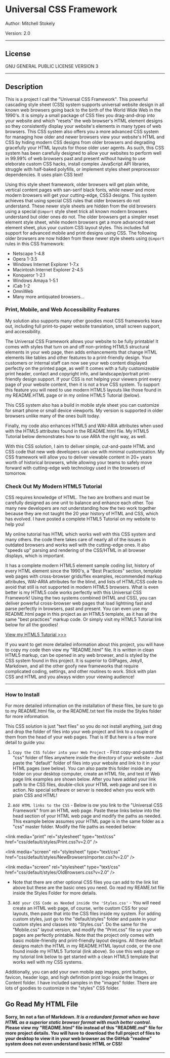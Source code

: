 Universal CSS Framework
===============================

Author: Mitchell Stokely

Version: 2.0

---

## License
GNU GENERAL PUBLIC LICENSE VERSION 3

---

## Description

This is a project I call the "Universal CSS Framework". This powerful cascading style sheet (CSS) system supports universal website design in all known web browsers going back to the birth of the World Wide Web in the 1990's. It is simply a small package of CSS files you drag-and-drop into your website and which "resets" the web browser's HTML element designs so they consistently display your website's elements in many types of web browsers. This CSS system also offers you a more advanced CSS system for managing how older and newer browsers view your website's HTML and CSS by hiding modern CSS designs from older browsers and degrading gracefully your HTML layouts for those older user agents. As such, this CSS system has been carefully designed to allow your websites to perform well in 99.99% of web browsers past and present without having to use eleborate custom CSS hacks, install complex JavaScript API libraries, struggle with half-baked polyfills, or implement styles sheet preprocessor dependencies. It uses plain CSS text!

Using this style sheet framework, older browsers will get plain white, vertical content pages with san-serif black fonts, while newer and more modern browsers will get your cutting-edge, CSS3 designs. This system achieves that using special CSS rules that older browsers do not understand. These newer style sheets are hidden from the old browsers using a special `@import` style sheet trick all known modern browsers understand but older ones do not. The older browsers get a simpler reset element style sheet, while modern browsers get a more advanced reset element sheet, plus your custom CSS layout styles. This includes full support for advanced mobile and print designs using CSS. The following older browsers are now hidden from these newer style sheets using `@import` rules in this CSS framework:

* Netscape 1-4.8 
* Opera 1-3.5
* Windows Internet Explorer 1-7.x
* Macintosh Internet Explorer 2-4.5
* Konqueror 1-2.1
* Windows Amaya 1-5.1
* iCab 1-2
* OmniWeb
* Many more antiquated browsers...

### Print, Mobile, and Web Accessibility Features

My solution also supports many other goodies most CSS frameworks leave out, including full print-to-paper website translation, small screen support, and accessibility.

The Universal CSS Framework allows your website to be fully printable! It comes with styles that turn on and off non-printing HTML5 structural elements in your web page, then adds enhancements that change HTML elements like tables and other features to a print-friendly design. Your customers or internal staff can now see your web content displayed perfectly on the printed page, as well! It comes with a fully customizeable print header, contact and copyright info, and landscape/portrait print-friendly design support. If your CSS is not helping your viewers print every page of your website content, then it is not a true CSS system. To support this feature you will need to use modern HTML5 layouts like those found in my README.HTML page or in my online HTML5 Tutorial (below).

This CSS system also has a build in mobile style sheet you can customize for smart phone or small device viewports. My version is supported in older browsers unlike many of the ones built today.

Finally, my code also enhances HTML5 and WAI-ARIA attributes when used with the HTML5 attributes found in the README.html file. My HTML5 Tutorial below demonstrates how to use ARIA the right way, as well.

With this CSS solution, I aim to deliver simple, cut-and-paste HTML and CSS code that new web developers can use with minimal customization. My CSS framework will allow you to deliver viewable content in 20+ years worth of historical browsers, while allowing your teams to safely move forward with cutting-edge web technology used in the browsers of tomorrow.

### Check Out My Modern HTML5 Tutorial

CSS requires knowledge of HTML. The two are brothers and must be carefully designed as one unit to balance and enhance each other. Too many new developers are not understanding how the two work together because they are not taught the 20 year history of HTML and CSS, which has evolved. I have posted a complete HTML5 Tutorial on my website to help you!

My online tutorial has HTML which works well with this CSS system and many others. the code there takes care of nearly all of the issues in outdated browsers and works well with the cutting-edge ones. It also "speeds up" parsing and rendering of the CSS/HTML in all browser displays, which is important.

It has a complete modern HTML5 element sample coding list, history of every HTML element since the 1990's, a "Best Practices" section, template web pages with cross-browser grids/flex examples, recommended markup attributes, WAI-ARIA attributes for the blind, and lists of HTML/CSS code to avoid that still is not supported in modern HTML5 browsers. What is even better is my HTML5 code works perfectly with this Universal CSS Framework! Using the two systems combined (HTML and CSS), you can deliver powerful cross-browser web pages that load lightning fast and parse perfectly in browsers, past and present. You can even use my README.html page in this project as an HTML5 template, as it has all the same "best practices" markup code. Or simply visit my HTML5 Tutorial link below for all the goodies!

[View my HTML5 Tutorial >>>](https://mitchellstokely.com/HTML5Tutorial/)

If you want to get more detailed information about this project, you will have to copy my code then view my "README.html" file. It is written in clean HTML5 markup, can be opened in any web browser, and is styled by the CSS system found in this project. It is superior to GitPages, Jekyll, Markdown, and all the other goofy new frameworks that require complicated coding, settings, and other routines to work. Stick with plan CSS and HTML and you always widen your viewing audience!

---

### How to Install

For more detailed information on the installation of these files, be sure to go to my README.html file, or the README.txt text file inside the Styles folder for more information.

This CSS solution is just "text files" so you do not install anything, just drag and drop the folder of files into your web project and link to a couple of them from the head of your web pages. That is it! But here is a few more detail to guide you:

1. `Copy the CSS folder into your Web Project` - First copy-and-paste the "css" folder of files anywhere inside the directory of your website - Just paste the "default" folder of files into your website and link to it in your HTML pages (see below). You can also paste this folder inside any folder on your desktop computer, create an HTML file, and test it! Web page link examples are shown below. After you have added your link path to the CSS files, double-click your HTML web page and see it in action. No special software or server is needed when you work with plain CSS and HTML!

2. `Add HTML links to the CSS` - Below is ow you  link to the "Universal CSS Framework" from an HTML web page. Paste these links below into the head section of your HTML web page and modify the paths as needed. This example below assumes your HTML page is in the same folder as a "css" master folder. Modify the file paths as needed below:

&lt;link media="print" rel="stylesheet" type="text/css" href="css/default/styles/Print.css?v=2.0" /&gt;<br />

&lt;link media="screen" rel="stylesheet" type="text/css" href="css/default/styles/NewBrowsersImporter.css?v=2.0" /&gt;<br />

&lt;link media="screen" rel="stylesheet" type="text/css" href="css/default/styles/OldBrowsers.css?v=2.0" /&gt;

* Note that there are other optional CSS files you can add to the link list above but these are the basic ones you need. Go read my REAME.txt file inside the Styles Folder for more details.

3. `Add your CSS Code as Needed inside the 'Styles.css'` - You will need create an HTML web page, of course, write custom CSS for your layouts, then paste that into the CSS files inside my system. For adding custom styles, just go to the "default/styles" folder and paste in your custom styles and classes into "Styles.css". Do the same for the "Mobile.css" layout version, and modify the "Print.css" file so your web pages are perfectly printable. Note that the project only comes with basic mobile-friendly and print-friendly layout designs. All these default designs match the HTML in my README.HTML layout code, or the one found inside my HTML5 Turtorial (link above). So use this web page or my tutorial link below to get started with a clean HTML5 template that works well with my CSS systems.

Additionally, you can add your own mobile app images, print button, favicon, header logo, and high definition print logo inside the Images or Content folder. I have included samples in the "images" folder. There are lots of goodies to customize in the "styles" CSS folder.



## Go Read My HTML File

#### Sorry, Im not a fan of Markdown. *It is a redundant format when we have HTML as a superior static browser format with much better control.* Please view my "README.html" file instead of this "README.md" file for more project details. You will have to download the full project of files to your desktop to view it in your web browser as the GitHub "readme" system does not even understand basic HTML or CSS!

---